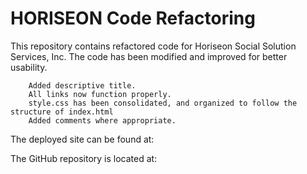 # HORISEON Code Refactoring
 This repository contains refactored code for Horiseon Social Solution Services, Inc. The code has been modified and improved for better usability.

        Added descriptive title.
        All links now function properly.
        style.css has been consolidated, and organized to follow the structure of index.html
        Added comments where appropriate.


The deployed site can be found at: 

The GitHub repository is located at:


